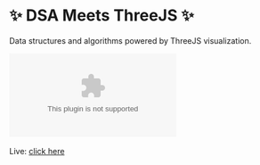 # ✨ DSA Meets ThreeJS ✨

Data structures and algorithms powered by ThreeJS visualization.

![anim](./assets/images/queue-crop-cut-ezgif.com)

Live: [click here](https://inf800.github.io/dsa-threejs/queue/00-simple-queue/)
